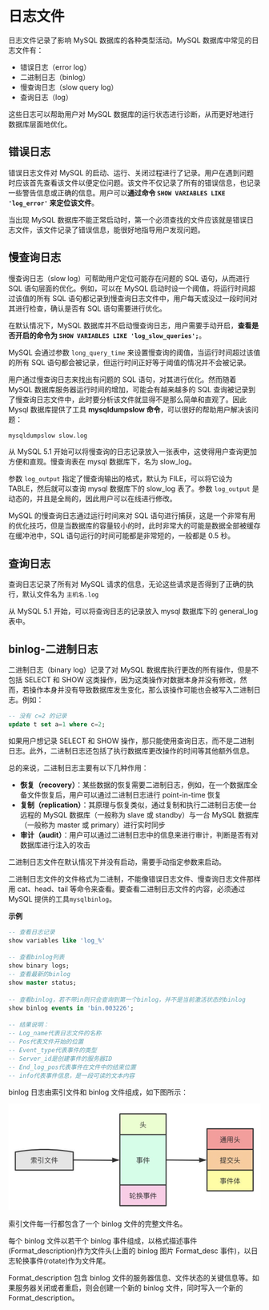 # 日志文件

日志文件记录了影响 MySQL 数据库的各种类型活动。MySQL 数据库中常见的日志文件有：
- 错误日志（error log）
- 二进制日志（binlog）
- 慢查询日志（slow query log）
- 查询日志（log）

这些日志可以帮助用户对 MySQL 数据库的运行状态进行诊断，从而更好地进行数据库层面地优化。

## 错误日志

错误日志文件对 MySQL 的启动、运行、关闭过程进行了记录。用户在遇到问题时应该首先查看该文件以便定位问题。该文件不仅记录了所有的错误信息，也记录一些警告信息或正确的信息。用户可以**通过命令 `SHOW VARIABLES LIKE 'log_error'` 来定位该文件**。

当出现 MySQL 数据库不能正常启动时，第一个必须查找的文件应该就是错误日志文件，该文件记录了错误信息，能很好地指导用户发现问题。

## 慢查询日志

慢查询日志（slow log）可帮助用户定位可能存在问题的 SQL 语句，从而进行 SQL 语句层面的优化。例如，可以在 MySQL 启动时设一个阈值，将运行时间超过该值的所有 SQL 语句都记录到慢查询日志文件中，用户每天或没过一段时间对其进行检查，确认是否有 SQL 语句需要进行优化。

在默认情况下，MySQL 数据库并不启动慢查询日志，用户需要手动开启，**查看是否开启的命令为 `SHOW VARIABLES LIKE 'log_slow_queries';`**。

MySQL 会通过参数 `long_query_time` 来设置慢查询的阈值，当运行时间超过该值的所有 SQL 语句都会被记录，但运行时间正好等于阈值的情况并不会被记录。

用户通过慢查询日志来找出有问题的 SQL 语句，对其进行优化。然而随着 MySQL 数据库服务器运行时间的增加，可能会有越来越多的 SQL 查询被记录到了慢查询日志文件中，此时要分析该文件就显得不是那么简单和直观了。因此 Mysql 数据库提供了工具 **mysqldumpslow 命令**，可以很好的帮助用户解决该问题：

```sh
mysqldumpslow slow.log
```

从 MySQL 5.1 开始可以将慢查询的日志记录放入一张表中，这使得用户查询更加方便和直观。慢查询表在 mysql 数据库下，名为 slow_log。

参数 `log_output` 指定了慢查询输出的格式，默认为 FILE，可以将它设为 TABLE，然后就可以查询 mysql 数据库下的 slow_log 表了。参数 `log_output` 是动态的，并且是全局的，因此用户可以在线进行修改。

MySQL 的慢查询日志通过运行时间来对 SQL 语句进行捕获，这是一个非常有用的优化技巧，但是当数据库的容量较小的时，此时非常大的可能是数据全部被缓存在缓冲池中，SQL 语句运行的时间可能都是非常短的，一般都是 0.5 秒。

## 查询日志

查询日志记录了所有对 MySQL 请求的信息，无论这些请求是否得到了正确的执行，默认文件名为 `主机名.log`

从 MySQL 5.1 开始，可以将查询日志的记录放入 mysql 数据库下的 general_log 表中。

## binlog-二进制日志

二进制日志（binary log）记录了对 MySQL 数据库执行更改的所有操作，但是不包括 SELECT 和 SHOW 这类操作，因为这类操作对数据本身并没有修改，然而，若操作本身并没有导致数据库发生变化，那么该操作可能也会被写入二进制日志。例如：

```sql
-- 没有 c=2 的记录
update t set a=1 where c=2;
```

如果用户想记录 SELECT 和 SHOW 操作，那只能使用查询日志，而不是二进制日志。此外，二进制日志还包括了执行数据库更改操作的时间等其他额外信息。

总的来说，二进制日志主要有以下几种作用：
- **恢复（recovery）**：某些数据的恢复需要二进制日志，例如，在一个数据库全备文件恢复后，用户可以通过二进制日志进行 point-in-time 恢复
- **复制（replication）**：其原理与恢复类似，通过复制和执行二进制日志使一台远程的 MySQL 数据库（一般称为 slave 或 standby）与一台 MySQL 数据库（一般称为 master 或 primary）进行实时同步
- **审计（audit）**：用户可以通过二进制日志中的信息来进行审计，判断是否有对数据库进行注入的攻击

二进制日志文件在默认情况下并没有启动，需要手动指定参数来启动。

二进制日志文件的文件格式为二进制，不能像错误日志文件、慢查询日志文件那样用 cat、head、tail 等命令来查看。要查看二进制日志文件的内容，必须通过 MySQL 提供的工具`mysqlbinlog`。

**示例**

```sql
-- 查看日志记录
show variables like 'log_%'

-- 查看binlog列表
show binary logs;
-- 查看最新的binlog
show master status;

-- 查看binlog，若不带in则只会查询到第一个binlog，并不是当前激活状态的binlog
show binlog events in 'bin.003226';

-- 结果说明：
-- Log_name代表日志文件的名称
-- Pos代表文件开始的位置
-- Event_type代表事件的类型
-- Server_id是创建事件的服务器ID
-- End_log_pos代表事件在文件中的结束位置
-- info代表事件信息，是一段可读的文本内容
```

binlog 日志由索引文件和 binlog 文件组成，如下图所示：

![img](images/2e409f43bc8ad2f1f74ef3a85fd00d6f.jpeg)

索引文件每一行都包含了一个 binlog 文件的完整文件名。

每个 binlog 文件以若干个 binlog 事件组成，以格式描述事件(Format_description)作为文件头(上面的 binlog 图片 Format_desc 事件)，以日志轮换事件(rotate)作为文件尾。

Format_description 包含 binlog 文件的服务器信息、文件状态的关键信息等。如果服务器关闭或者重启，则会创建一个新的 binlog 文件，同时写入一个新的 Format_description。

